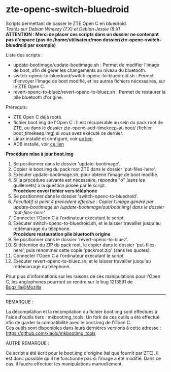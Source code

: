 # zte-openc-switch-bluedroid
Scripts permettant de passer le ZTE Open C en bluedroid.  
*Testés sur Debian Wheezy (7.X) et Debian Jessie (8.X)*  
**ATTENTION : Merci de placer ces scripts dans un dossier ne contenant pas d'espace (pas de /home/utilisateur/mon dossier/zte-openc-switch-bluedroid par exemple)**  

Liste des scripts :
- update-bootimage/update-bootimage.sh : Permet de modifier l'image de boot, afin de gérer les changements au niveau du bluetooth.  
- switch-openc-to-bluedroid/switch-openc-to-bluedroid.sh : Permet d'envoyer l'image de boot modifié, et les autres fichiers nécessaires, sur le ZTE Open C.  
- revert-openc-to-bluez/revert-openc-to-bluez.sh : Permet de restaurer la pile bluetooth d'origine.  

Prérequis:
- ZTE Open C déjà rooté.
- fichier boot.img de l'Open C : Il est récupérable au sein du pack root de ZTE, ou dans le dossier zte-openc-add-timekeep-at-boot/ (fichier boot_timekeep.img) si vous avez exécuté ce dernier.
- Linux installé et configuré, voir [ce lien](https://developer.mozilla.org/fr/Firefox_OS/Prerequis_pour_construire_Firefox_OS#Pour_Linux_.3A_configurer_la_r.C3.A8gle_udev_li.C3.A9e_au_t.C3.A9l.C3.A9phone)
- ADB installé, voir [ce lien](https://developer.mozilla.org/fr/Firefox_OS/D%C3%A9boguer/Installer_ADB)

**Procédure mise à jour boot.img**  
1. Se positionner dans le dossier 'update-bootimage'.  
2. Copier le boot.img du pack root ZTE dans le dossier 'put-files-here'.  
3. Exécuter update-bootimage.sh, pour obtenir l'image de boot modifié.  
4. Si la procédure suivante est nécessaire, répondre "o" (sans les guillemets) à la question posée par le script.  
**Procédure envoi fichier vers téléphone**  
1. Se positionner dans le dossier 'switch-openc-to-bluedroid'.  
2. *Facultatif si point 4 précédent effectué : Copier l'image généré par update-bootimage.sh (update-bootimage/out/boot.img) dans le dossier 'put-files-here'.*    
3. Connecter l'Open C à l'ordinateur exécutant le script.  
4. Exécuter switch-openc-to-bluedroid.sh, et le laisser travailler jusqu'au redémarrage du téléphone.  
**Procédure restauration pile bluetooth origine**  
1. Se positionner dans le dossier 'revert-openc-to-bluez'.  
2. Si détention du ZIP du pack root, le copier dans le dossier 'put-files-here', puis renommer cette copie 'packroot.zip' (sans les quotes).  
3. Connecter l'Open C à l'ordinateur exécutant le script.  
4. Exécuter revert-openc-to-bluez.sh, et le laisser travailler jusqu'au redémarrage du téléphone.  


Pour plus d'informations sur les raisons de ces manipulations pour l'Open C, les anglophones pourront se rendre sur le bug 1213591 de [Bugzilla@Mozilla](https://bugzilla.mozilla.org/show_bug.cgi?id=1213591)

-------------------------------------------------------

REMARQUE :

La décompilation et la recompilation du fichier boot.img sont effectués à l'aide d'outils tiers : mkbootimg_tools. Un fork de ces outils a été effectué afin de garder la compatibilité avec le boot.img de l'Open C.  
Ces outils sont disponibles dans leurs dernières versions à cette adresse : https://github.com/xiaolu/mkbootimg_tools  


AUTRE REMARQUE :

Ce script a été écrit pour le boot.img d'origine (tel que fournit par ZTE). Il est donc possible qu'il ne fonctionne pas si l'image a été modifié. Dans ce cas, il faudra effectuer les manipulations manuellement.
